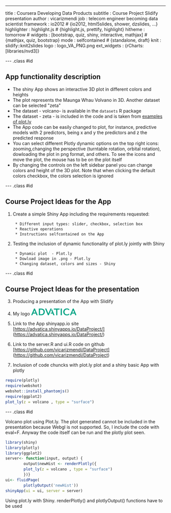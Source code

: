 ---
title       : Coursera Developing Data Products 
subtitle    : Course Project Slidify presentation
author      : vicarizmendi
job         : telecom engineer becoming data scientist
framework   : io2012        # {io2012, html5slides, shower, dzslides, ...}
highlighter : highlight.js  # {highlight.js, prettify, highlight}
hitheme     : tomorrow      # 
widgets     : [bootstrap, quiz, shiny, interactive, mathjax] # {mathjax, quiz, bootstrap}
mode        : selfcontained # {standalone, draft}
knit        : slidify::knit2slides
logo        : logo_VA_PNG.png
ext_widgets : {rCharts: [libraries/nvd3]}

--- .class #id
## App functionality description
- The shiny App shows an interactive 3D plot in different colors and heights 
- The plot represents the Maunga Whau Volvano in 3D. Another dataset can be selected "zeta"
- The dataset - volcano- is available in the `datasets` R package  
- The dataset - zeta - is included in the code and is taken from [examples of plot.ly](https://plot.ly/r/3d-surface-plots/) 
- The App code can be easily changed to plot, for instance, predictive models with 2 predictors, being x and y the predictors and z the predicted response
- You can select different Plotly dynamic options on the top right icons: zooming,changing the perspective (turntable rotation, orbital rotation), dowloading the plot in png format, and others. To see the icons and move the plot, the mouse has to be on the plot itself
- By changing the controls on the left sidebar panel you can change colors and height of the 3D plot. Note that when clicking the default colors checkbox, the colors selection is ignored

--- .class #id
## Course Project Ideas for the App


1. Create a simple Shiny App including the requirements requested:

        * Different input types: slider, checkbox, selection box
        * Reactive operations
        * Instructions selfcontained on the App

2. Testing the inclusion of dynamic functionality of plot.ly jointly with Shiny 

        * Dynamic plot  - Plot.ly
        * Dowload image in .png - Plot.ly
        * Changing dataset, colors and sizes - Shiny




--- .class #id 

## Course Project Ideas for the presentation

3. Producing a presentation of the App with Slidify

2. My logo ![width](logo_advatica.png) 

3. Link to the App shinyapp.io site [https://advatica.shinyapps.io/DataProject/] (https://advatica.shinyapps.io/DataProject/)
  

3. Link to the server.R and ui.R code on github [https://github.com/vicarizmendi/DataProject] (https://github.com/vicarizmendi/DataProject)

        
5. Inclusion of code chuncks with plot.ly plot and a shiny basic App with plotly

```r
require(plotly)
require(webshot)
webshot::install_phantomjs()
require(ggplot2)
plot_ly(z = volcano , type = "surface")
```
  
  

--- .class #id

Volcano plot using Plot.ly. The plot generated cannot be included in the presentation because Webgl is not supported. So, I include the code with eval=F. Anyway the code itself can be run and the plotly plot seen.  



```r
library(shiny)
library(plotly)
library(ggplot2)
server<- function(input, output) {
        output$newHist <- renderPlotly({
        plot_ly(z = volcano , type = "surface")
        })}
ui<- fluidPage(
        plotlyOutput('newHist'))
shinyApp(ui = ui, server = server)
```

Using plot.ly with Shiny. renderPlotly() and plotlyOutput() functions have to be used
  
